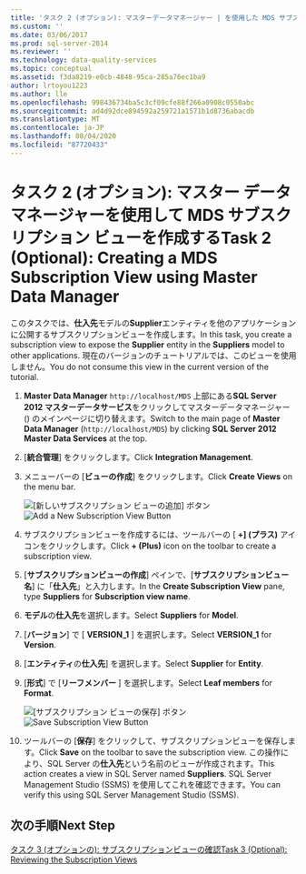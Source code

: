 ```yaml
---
title: 'タスク 2 (オプション): マスターデータマネージャー | を使用した MDS サブスクリプションビューの作成Microsoft Docs'
ms.custom: ''
ms.date: 03/06/2017
ms.prod: sql-server-2014
ms.reviewer: ''
ms.technology: data-quality-services
ms.topic: conceptual
ms.assetid: f3da8219-e0cb-4848-95ca-285a76ec1ba9
author: lrtoyou1223
ms.author: lle
ms.openlocfilehash: 998436734ba5c3cf09cfe88f266a0908c0550abc
ms.sourcegitcommit: ad4d92dce894592a259721a1571b1d8736abacdb
ms.translationtype: MT
ms.contentlocale: ja-JP
ms.lasthandoff: 08/04/2020
ms.locfileid: "87720433"
---
```

# <a name="task-2-optional-creating-a-mds-subscription-view-using-master-data-manager"></a><span data-ttu-id="32db9-102">タスク 2 (オプション): マスター データ マネージャーを使用して MDS サブスクリプション ビューを作成する</span><span class="sxs-lookup"><span data-stu-id="32db9-102">Task 2 (Optional): Creating a MDS Subscription View using Master Data Manager</span></span>
  <span data-ttu-id="32db9-103">このタスクでは、**仕入先**モデルの**Supplier**エンティティを他のアプリケーションに公開するサブスクリプションビューを作成します。</span><span class="sxs-lookup"><span data-stu-id="32db9-103">In this task, you create a subscription view to expose the **Supplier** entity in the **Suppliers** model to other applications.</span></span> <span data-ttu-id="32db9-104">現在のバージョンのチュートリアルでは、このビューを使用しません。</span><span class="sxs-lookup"><span data-stu-id="32db9-104">You do not consume this view in the current version of the tutorial.</span></span>  
  
1.  <span data-ttu-id="32db9-105">**Master Data Manager** `http://localhost/MDS` 上部にある**SQL Server 2012 マスターデータサービス**をクリックしてマスターデータマネージャー () のメインページに切り替えます。</span><span class="sxs-lookup"><span data-stu-id="32db9-105">Switch to the main page of **Master Data Manager** (`http://localhost/MDS`) by clicking **SQL Server 2012 Master Data Services** at the top.</span></span>  
  
2.  <span data-ttu-id="32db9-106">[**統合管理**] をクリックします。</span><span class="sxs-lookup"><span data-stu-id="32db9-106">Click **Integration Management**.</span></span>  
  
3.  <span data-ttu-id="32db9-107">メニューバーの [**ビューの作成**] をクリックします。</span><span class="sxs-lookup"><span data-stu-id="32db9-107">Click **Create Views** on the menu bar.</span></span>  
  
     <span data-ttu-id="32db9-108">![[新しいサブスクリプション ビューの追加] ボタン](../../2014/tutorials/media/et-creatingamdssubscriptionviewusingmdm-01.jpg "[新しいサブスクリプション ビューの追加] ボタン")</span><span class="sxs-lookup"><span data-stu-id="32db9-108">![Add a New Subscription View Button](../../2014/tutorials/media/et-creatingamdssubscriptionviewusingmdm-01.jpg "Add a New Subscription View Button")</span></span>  
  
4.  <span data-ttu-id="32db9-109">サブスクリプションビューを作成するには、ツールバーの [ **+] (プラス)** アイコンをクリックします。</span><span class="sxs-lookup"><span data-stu-id="32db9-109">Click **+ (Plus)** icon on the toolbar to create a subscription view.</span></span>  
  
5.  <span data-ttu-id="32db9-110">[**サブスクリプションビューの作成**] ペインで、[**サブスクリプションビュー名**] に「**仕入先**」と入力します。</span><span class="sxs-lookup"><span data-stu-id="32db9-110">In the **Create Subscription View** pane, type **Suppliers** for **Subscription view name**.</span></span>  
  
6.  <span data-ttu-id="32db9-111">**モデル**の**仕入先**を選択します。</span><span class="sxs-lookup"><span data-stu-id="32db9-111">Select **Suppliers** for **Model**.</span></span>  
  
7.  <span data-ttu-id="32db9-112">[**バージョン**] で [ **VERSION_1** ] を選択します。</span><span class="sxs-lookup"><span data-stu-id="32db9-112">Select **VERSION_1** for **Version**.</span></span>  
  
8.  <span data-ttu-id="32db9-113">[**エンティティ**の**仕入先**] を選択します。</span><span class="sxs-lookup"><span data-stu-id="32db9-113">Select **Supplier** for **Entity**.</span></span>  
  
9. <span data-ttu-id="32db9-114">[**形式**] で [**リーフメンバー** ] を選択します。</span><span class="sxs-lookup"><span data-stu-id="32db9-114">Select **Leaf members** for **Format**.</span></span>  
  
     <span data-ttu-id="32db9-115">![[サブスクリプション ビューの保存] ボタン](../../2014/tutorials/media/et-creatingamdssubscriptionviewusingmdm-02.jpg "[サブスクリプション ビューの保存] ボタン")</span><span class="sxs-lookup"><span data-stu-id="32db9-115">![Save Subscription View Button](../../2014/tutorials/media/et-creatingamdssubscriptionviewusingmdm-02.jpg "Save Subscription View Button")</span></span>  
  
10. <span data-ttu-id="32db9-116">ツールバーの [**保存**] をクリックして、サブスクリプションビューを保存します。</span><span class="sxs-lookup"><span data-stu-id="32db9-116">Click **Save** on the toolbar to save the subscription view.</span></span> <span data-ttu-id="32db9-117">この操作により、SQL Server の**仕入先**という名前のビューが作成されます。</span><span class="sxs-lookup"><span data-stu-id="32db9-117">This action creates a view in SQL Server named **Suppliers**.</span></span> <span data-ttu-id="32db9-118">SQL Server Management Studio (SSMS) を使用してこれを確認できます。</span><span class="sxs-lookup"><span data-stu-id="32db9-118">You can verify this using SQL Server Management Studio (SSMS).</span></span>  
  
## <a name="next-step"></a><span data-ttu-id="32db9-119">次の手順</span><span class="sxs-lookup"><span data-stu-id="32db9-119">Next Step</span></span>  
 [<span data-ttu-id="32db9-120">タスク 3 &#40;オプションの&#41;: サブスクリプションビューの確認</span><span class="sxs-lookup"><span data-stu-id="32db9-120">Task 3 &#40;Optional&#41;: Reviewing the Subscription Views</span></span>](task-3-optional-reviewing-the-subscription-views.md)  
  
  
